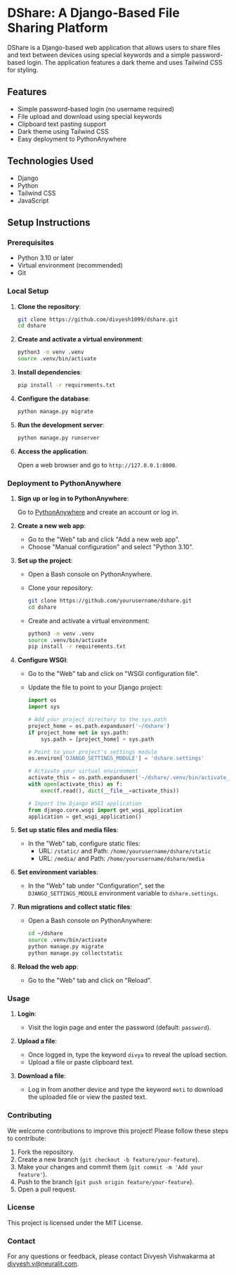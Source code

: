 # DShare: A Django-Based File Sharing Platform

DShare is a Django-based web application that allows users to share files and text between devices using special keywords and a simple password-based login. The application features a dark theme and uses Tailwind CSS for styling.

## Features

- Simple password-based login (no username required)
- File upload and download using special keywords
- Clipboard text pasting support
- Dark theme using Tailwind CSS
- Easy deployment to PythonAnywhere

## Technologies Used

- Django
- Python
- Tailwind CSS
- JavaScript

## Setup Instructions

### Prerequisites

- Python 3.10 or later
- Virtual environment (recommended)
- Git

### Local Setup

1. **Clone the repository**:

    ```bash
    git clone https://github.com/divyesh1099/dshare.git
    cd dshare
    ```

2. **Create and activate a virtual environment**:

    ```bash
    python3 -m venv .venv
    source .venv/bin/activate
    ```

3. **Install dependencies**:

    ```bash
    pip install -r requirements.txt
    ```

4. **Configure the database**:

    ```bash
    python manage.py migrate
    ```

5. **Run the development server**:

    ```bash
    python manage.py runserver
    ```

6. **Access the application**:

    Open a web browser and go to `http://127.0.0.1:8000`.

### Deployment to PythonAnywhere

1. **Sign up or log in to PythonAnywhere**:

    Go to [PythonAnywhere](https://www.pythonanywhere.com/) and create an account or log in.

2. **Create a new web app**:

    - Go to the "Web" tab and click "Add a new web app".
    - Choose "Manual configuration" and select "Python 3.10".

3. **Set up the project**:

    - Open a Bash console on PythonAnywhere.
    - Clone your repository:

        ```bash
        git clone https://github.com/yourusername/dshare.git
        cd dshare
        ```

    - Create and activate a virtual environment:

        ```bash
        python3 -m venv .venv
        source .venv/bin/activate
        pip install -r requirements.txt
        ```

4. **Configure WSGI**:

    - Go to the "Web" tab and click on "WSGI configuration file".
    - Update the file to point to your Django project:

        ```python
        import os
        import sys

        # Add your project directory to the sys.path
        project_home = os.path.expanduser('~/dshare')
        if project_home not in sys.path:
            sys.path = [project_home] + sys.path

        # Point to your project's settings module
        os.environ['DJANGO_SETTINGS_MODULE'] = 'dshare.settings'

        # Activate your virtual environment
        activate_this = os.path.expanduser('~/dshare/.venv/bin/activate_this.py')
        with open(activate_this) as f:
            exec(f.read(), dict(__file__=activate_this))

        # Import the Django WSGI application
        from django.core.wsgi import get_wsgi_application
        application = get_wsgi_application()
        ```

5. **Set up static files and media files**:

    - In the "Web" tab, configure static files:
        - URL: `/static/` and Path: `/home/yourusername/dshare/static`
        - URL: `/media/` and Path: `/home/yourusername/dshare/media`

6. **Set environment variables**:

    - In the "Web" tab under "Configuration", set the `DJANGO_SETTINGS_MODULE` environment variable to `dshare.settings`.

7. **Run migrations and collect static files**:

    - Open a Bash console on PythonAnywhere:

        ```bash
        cd ~/dshare
        source .venv/bin/activate
        python manage.py migrate
        python manage.py collectstatic
        ```

8. **Reload the web app**:

    - Go to the "Web" tab and click on "Reload".

### Usage

1. **Login**:

    - Visit the login page and enter the password (default: `password`).

2. **Upload a file**:

    - Once logged in, type the keyword `divya` to reveal the upload section.
    - Upload a file or paste clipboard text.

3. **Download a file**:

    - Log in from another device and type the keyword `moti` to download the uploaded file or view the pasted text.

### Contributing

We welcome contributions to improve this project! Please follow these steps to contribute:

1. Fork the repository.
2. Create a new branch (`git checkout -b feature/your-feature`).
3. Make your changes and commit them (`git commit -m 'Add your feature'`).
4. Push to the branch (`git push origin feature/your-feature`).
5. Open a pull request.

### License

This project is licensed under the MIT License.

### Contact

For any questions or feedback, please contact Divyesh Vishwakarma at divyesh.v@neuralit.com.
